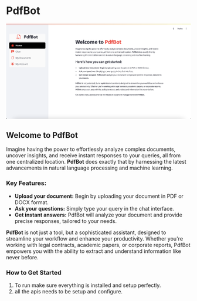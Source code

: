 # PdfBot

![PdfBot Interface](./images/Image.png)

## Welcome to PdfBot

Imagine having the power to effortlessly analyze complex documents, uncover insights, and receive instant responses to your queries, all from one centralized location. **PdfBot** does exactly that by harnessing the latest advancements in natural language processing and machine learning.

### Key Features:
- **Upload your document:** Begin by uploading your document in PDF or DOCX format.
- **Ask your questions:** Simply type your query in the chat interface.
- **Get instant answers:** PdfBot will analyze your document and provide precise responses, tailored to your needs.

**PdfBot** is not just a tool, but a sophisticated assistant, designed to streamline your workflow and enhance your productivity. Whether you're working with legal contracts, academic papers, or corporate reports, PdfBot empowers you with the ability to extract and understand information like never before.

### How to Get Started
1. To run make sure everything is installed and setup perfectly.
2. all the apis needs to be setup and configure.